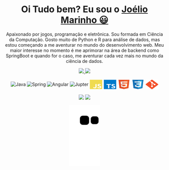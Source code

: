 
<div>
  
  <h1 align="center">
    Oi Tudo bem? Eu sou o 
    <a href="https://www.linkedin.com/in/joélio-marinho">Joélio Marinho 😃️</a>
  </h1>
  
  <p align="center">
    Apaixonado por jogos, programação e eletrônica. Sou formada em Ciência da Computação. Gosto muito de Python e R para análise de dados, mas estou 
    começando a me aventurar no mundo do desenvolvimento web. Meu maior interesse no momento é me aprimorar na área de backend como SpringBoot e quando for o        caso, me aventurar cada vez mais no mundo da ciência de dados.
  </p>
  
</div>

<div align="center">
  <a href="https://github.com/Joelio-Marinho">
    <img height="170em" src="https://github-readme-stats.vercel.app/api?username=Joelio-marinho&count_private=true&include_all_commits=true&show_icons=true&theme=dracula&hide_border=false&show_owner=true"/>
    <img height="170em" src="https://github-readme-stats.vercel.app/api/top-langs/?username=Joelio-marinho&theme=dracula&hide_border=false&&layout=compact"/>
  </a>
</div>

<div align="center" valign="top"><br>
  <img align="center" alt="Java" height="30" width="40" src="https://cdn.jsdelivr.net/gh/devicons/devicon@latest/icons/java/java-original-wordmark.svg">
   <img align="center" alt="Spring" height="30" width="40" src="https://cdn.jsdelivr.net/gh/devicons/devicon@latest/icons/spring/spring-original.svg">
   <img align="center" alt="Angular" height="30" width="40" src="https://cdn.jsdelivr.net/gh/devicons/devicon@latest/icons/angular/angular-original.svg">
  <img align="center" alt="Jupter" height="30" width="40" src="https://cdn.jsdelivr.net/gh/devicons/devicon@latest/icons/jupyter/jupyter-original-wordmark.svg">
  <img align="center" alt="Js" height="30" width="40" src="https://raw.githubusercontent.com/devicons/devicon/master/icons/javascript/javascript-plain.svg">
  <img align="center" alt="Js" height="30" width="40" src="https://raw.githubusercontent.com/devicons/devicon/master/icons/typescript/typescript-plain.svg">
  <img align="center" alt="HTML" height="30" width="40" src="https://raw.githubusercontent.com/devicons/devicon/master/icons/html5/html5-original.svg">
  <img align="center" alt="CSS" height="30" width="40" src="https://raw.githubusercontent.com/devicons/devicon/master/icons/css3/css3-original.svg">
  <img align="center" alt="git" height="30" width="40" src="https://raw.githubusercontent.com/devicons/devicon/master/icons/git/git-original.svg">
</div><br>

<div align="center">
  <a href="https://www.linkedin.com/in/joélio-marinho" target="_blank"><img src="https://img.shields.io/badge/-LinkedIn-%230077B5?style=for-the-badge&logo=linkedin&logoColor=white" target="_blank"></a> 
  <a href="mailto:joeliomarinho@gmail.com"><img src="https://img.shields.io/badge/-Gmail-%23333?style=for-the-badge&logo=gmail&logoColor=white" target="_blank"></a>
</div>

<div align="center">

   ![Snake animation](https://github.com/Joelio-Marinho/joelio-marinho/blob/output/github-contribution-grid-snake.svg)
  
</div>

